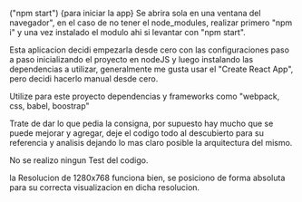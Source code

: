 ("npm start") {para iniciar la app} 
    Se abrira sola en una ventana del navegador", en el caso de no tener el node_modules, realizar primero "npm i" y una vez instalado el modulo ahi si levantar con "npm start".

Esta aplicacion decidi empezarla desde cero con las configuraciones paso a paso inicializando el proyecto en nodeJS y luego instalando las dependencias a utilizar, generalmente me gusta usar el "Create React App", pero decidi hacerlo manual desde cero.

Utilize para este proyecto dependencias y frameworks como "webpack, css, babel, boostrap"

Trate de dar lo que pedia la consigna, por supuesto hay mucho que se puede mejorar y agregar,
deje el codigo todo al descubierto para su referencia y analisis dejando lo mas claro posible la arquitectura del mismo.

No se realizo ningun Test del codigo.

la Resolucion de 1280x768 funciona bien, se posiciono de forma absoluta para su correcta visualizacion en dicha resolucion.  























